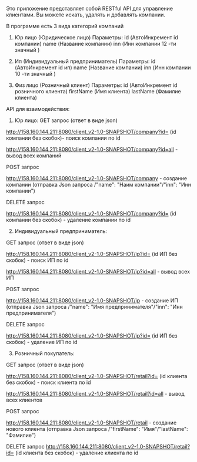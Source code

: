 Это приложение представляет собой RESTful API для управление клиентами. Вы можете искать, удалять
и добавлять компании.

В программе есть 3 вида категорий компаний 

1. Юр лицо (Юридическое лицо)
        Параметры:
                id        (АвтоИнкремент id компании)
                name      (Название компании)
                inn       (Инн компании 12 -ти значный )
                
2. Ип (Индивидуальный предприниматель)
        Параметры:
                id        (АвтоИнкремент id ип)
                name      (Название компании)
                inn       (Инн компании 10 -ти значный )

3. Физ лицо (Розничный клиент)
        Параметры:
                id        (АвтоИнкремент id розничного клиента)
                firstName (Имя клиента)
                lastName  (Фамилие клиента)

API для взаимодействия: 
1) Юр лицо:
GET запрос (ответ в виде json)

http://158.160.144.211:8080/client_v2-1.0-SNAPSHOT/company?id= (id компании без скобок)- поиск компании по id

http://158.160.144.211:8080/client_v2-1.0-SNAPSHOT/company?id=all - вывод всех компаний


POST запрос

http://158.160.144.211:8080/client_v2-1.0-SNAPSHOT/company - создание компании 
(отправка Json запроса /"name": "Наим компании"/"inn": "Инн компании")

DELETE запрос

http://158.160.144.211:8080/client_v2-1.0-SNAPSHOT/company?id= (id компании без скобок) - удаление компании по id

2) Индивидуальный предприниматель:

GET запрос (ответ в виде json)

http://158.160.144.211:8080/client_v2-1.0-SNAPSHOT/ip?id= (id ИП без скобок) - поиск ИП по id

http://158.160.144.211:8080/client_v2-1.0-SNAPSHOT/ip?id=all - вывод всех ИП

POST запрос

http://158.160.144.211:8080/client_v2-1.0-SNAPSHOT/ip - создание ИП
(отправка Json запроса /"name": "Имя предпринимателя"/"inn": "Инн предпринимателя")

DELETE запрос

http://158.160.144.211:8080/client_v2-1.0-SNAPSHOT/ip?id= (id ИП без скобок) - удаление ИП по id

3) Розничный покупатель:

GET запрос (ответ в виде json)

http://158.160.144.211:8080/client_v2-1.0-SNAPSHOT/retail?id= (id клиента без скобок) - поиск клиента по id

http://158.160.144.211:8080/client_v2-1.0-SNAPSHOT/retail?id=all - вывод всех клиентов

POST запрос

http://158.160.144.211:8080/client_v2-1.0-SNAPSHOT/retail - создание нового клиента
(отправка Json запроса /"firstName": "Имя"/"lastName": "Фамилие")

DELETE запрос
http://158.160.144.211:8080/client_v2-1.0-SNAPSHOT/retail?id= (id клиента без скобок) - удаление клиента по id

